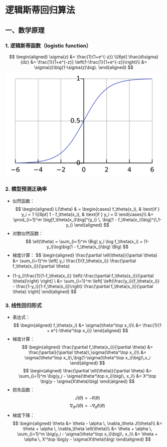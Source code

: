 # 逻辑斯蒂回归算法

## 一、数学原理
### 1. 逻辑斯蒂函数（logistic function）
$$
\begin{aligned}
\sigma(z) &= \frac{1}{1+e^{-z}} \\[6pt]
\frac{d\sigma}{dz}
&= \frac{1}{1+e^{-z}} \left(1-\frac{1}{1+e^{-z}}\right)\\
&= \sigma(z)\big(1-\sigma(z)\big).
\end{aligned}
$$
![logistic function](img.PNG)
### 2. 模型预测正确率

- 似然函数：
$$
\begin{aligned}
L(\theta) 
& = 
\begin{cases}
f_\theta(x_i), & \text{if } y_i = 1 \\[6pt]
1 - f_\theta(x_i), & \text{if } y_i = 0
\end{cases}\\
&= \prod_{i=1}^m \big[f_\theta(x_i)\big]^{y_i} \, \big[1 - f_\theta(x_i)\big]^{\,1-y_i}
\end{aligned}
$$
- 对数似然函数：
$$
\ell(\theta) = \sum_{i=1}^m \Big( y_i \log f_\theta(x_i) + (1-y_i)\log\big(1 - f_\theta(x_i)\big) \Big)
$$
- 梯度计算：
$$
\begin{aligned}
\frac{\partial \ell(\theta)}{\partial \theta}
&= \sum_{i=1}^m \left[ y_i \frac{1}{f_\theta(x_i)} \frac{\partial f_\theta(x_i)}{\partial \theta}
+ (1-y_i)\frac{1}{1-f_\theta(x_i)} \left(-\frac{\partial f_\theta(x_i)}{\partial \theta}\right) \right] \\
&= \sum_{i=1}^m \left[ \left(\frac{y_i}{f_\theta(x_i)} - \frac{1-y_i}{1-f_\theta(x_i)}\right)
\frac{\partial f_\theta(x_i)}{\partial \theta} \right]
\end{aligned}
$$
### 3. 线性回归形式
- 表达式：
$$
\begin{aligned}
f_\theta(x_i) 
&= \sigma(\theta^\top x_i)\\
&= \frac{1}{1 + e^{-\theta^\top x_i}}
\end{aligned}
$$
- 梯度计算：
$$
\begin{aligned}
\frac{\partial f_\theta(x_i)}{\partial \theta}
&= \frac{\partial}{\partial \theta}\,\sigma(\theta^\top x_i)\\
&= \sigma(\theta^\top x_i)\,\big(1-\sigma(\theta^\top x_i)\big)\,x_i
\end{aligned}
$$
$$
\begin{aligned}
\frac{\partial \ell(\theta)}{\partial \theta}
&= \sum_{i=1}^m \big(y_i - \sigma(\theta^\top x_i)\big)\, x_i\\
&= X^\top \big(y - \sigma(X\theta)\big)
\end{aligned}
$$
- 损失函数：
$$
J(\theta) = -\ell(\theta)
$$
$$
\nabla_\theta J(\theta) = - \nabla_\theta \ell(\theta)
$$
- 梯度下降：
$$
\begin{aligned}
\theta 
&= \theta - \alpha \, \nabla_\theta J(\theta)\\
&= \theta + \alpha \, \nabla_\theta \ell(\theta)\\
&= \theta + \alpha \, \sum_{i=1}^m \big(y_i - \sigma(\theta^\top x_i)\big)\, x_i\\
&= \theta + \alpha \, X^\top \big(y - \sigma(X\theta)\big)
\end{aligned}
$$